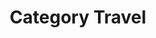 ---
layout: layouts/taxonomy.njk
title: Category Travel
description: Posts from category Travel
pagination:
  data: readyPosts.category.travels
  size: 10
permalink: "category/travels{% if pagination.pageNumber > 0 %}/{{ pagination.pageNumber | plus: 1 }}{% endif %}/"
---